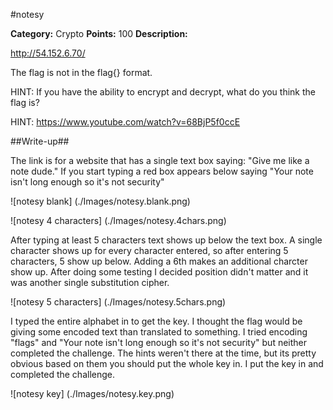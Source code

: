 #notesy

**Category:** Crypto
**Points:** 100
**Description:** 

http://54.152.6.70/

The flag is not in the flag{} format.

HINT: If you have the ability to encrypt and decrypt, what do you think the flag is?

HINT: https://www.youtube.com/watch?v=68BjP5f0ccE


##Write-up##

The link is for a website that has a single text box saying: "Give me like a note dude."  If you start typing a red box appears below saying "Your note isn't long enough so it's not security"

![notesy blank]
(./Images/notesy.blank.png)

![notesy 4 characters]
(./Images/notesy.4chars.png)

After typing at least 5 characters text shows up below the text box.  A single character shows up for every character entered, so after entering 5 characters, 5 show up below.  Adding a 6th makes an additional charcter show up.  After doing some testing I decided position didn't matter and it was another single substitution cipher.

![notesy 5 characters]
(./Images/notesy.5chars.png)

I typed the entire alphabet in to get the key.  I thought the flag would be giving some encoded text than translated to something.  I tried encoding "flags" and "Your note isn't long enough so it's not security" but neither completed the challenge.  The hints weren't there at the time, but its pretty obvious based on them you should put the whole key in.  I put the key in and completed the challenge.

![notesy key]
(./Images/notesy.key.png)
